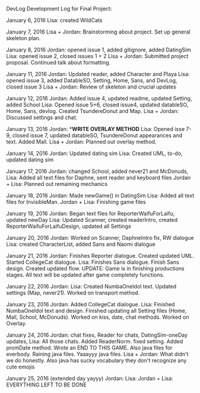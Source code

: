 DevLog
Development Log for Final Project:

January 6, 2016
  Lisa: created WildCats
  
January 7, 2016
  Lisa + Jordan: Brainstorming about project. Set up general skeleton plan. 

January 8, 2016
  Jordan: opened issue 1, added gitignore, added DatingSim
  Lisa: opened issue 2, closed issues 1 + 2
  Lisa + Jordan: Submitted project proposal. Continued talk about formatting.

January 11, 2016
  Jordan: Updated reader, added Character and Playa
  Lisa: opened issue 3, added DatableSO, Setting, Home, Sans, and DevLog, closed issue 3
  Lisa + Jordan: Review of skeleton and crucial updates
  
January 12, 2016
  Jordan: Added issue 4, updated readme, updated Setting, added School
  Lisa: Opened issue 5+6, closed issue4, updated datableSO, Home, Sans, devlog. Created TsundereDonut and Map.
  Lisa + Jordan: Discussed settings and chat. 
   
January 13, 2016
  Jordan: *****WRITE OVERLAY METHOD****
  Lisa: Opened isse 7-9, closed issue 7, updated datableSO, TsundereDonut appearances and text. Added Mall.
  Lisa + Jordan: Planned out overlay method.
  
January 14, 2016
  Jordan: Updated dating sim
  Lisa: Created UML, to-do, updated dating sim
  
January 17, 2016
  Jordan: changed School, added never21 and McDonuds, 
  Lisa: Added all text files for Daphne, sent reader and keyboard files
  Jordan + Lisa: Planned out remaining mechanics
  
January 18, 2016
  Jordan: Made newGame() in DatingSim
  Lisa: Added all text files for InvisibleMan.
  Jordan + Lisa: Finishing game files

January 19, 2016
  Jordan: Began text files for ReporterWaifuForLaifu, updated newDay
  Lisa: Updated Scanner, created readerIntro, created ReporterWaifuForLaifuDesign, updated all Settings
  
January 20, 2016
  Jordan: Worked on Scanner, DaphneIntro fix, RW dialogue
  Lisa: created CharacterList, added Sans and Naomi dialogue
  
January 21, 2016
  Jordan: Finishes Reporter dialogue. Created updated UML. Started CollegeCat dialogue.
  Lisa: Finishes Sans dialogue. Finish Sans design. Created updated flow.
  UPDATE: Game is in finishing productions stages. All text will be updated after game completely functions.
  
January 22, 2016
  Jordan:
  Lisa: Created NumbaOneIdol text. Updated settings (Map, never21). Worked on transport method.
  
January 23, 2016
  Jordan: Added CollegeCat dialogue.
  Lisa: Finished NumbaOneIdol text and design. Finished updating all Setting files (Home, Mall, School, McDonuds). Worked on kiss, date, chat methods. Worked on Overlay.
  
January 24, 2016
  Jordan: chat fixes, Reader for chats, DatingSim-oneDay updates, 
  Lisa: All those chats. Added ReaderNorm. fixed setting. Added promDate method. Wrote an END TO THIS GAME. Also java files for everbody. Raining java files. Yaaayyy java files. 
  Lisa + Jordan: What didn't we do honestly. Also java has sucky vocabulary they don't recognize any cute emojis
  
January 25, 2016 (extended day yayyy)
  Jordan:
  Lisa:
  Jordan + Lisa: EVERYTHING LEFT TO BE DONE

